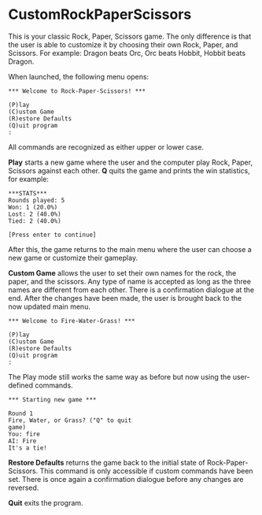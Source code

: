 # CustomRockPaperScissors

This is your classic Rock, Paper, Scissors game. The only difference is that the user is able to customize it by choosing their own Rock, Paper, and Scissors. For example: Dragon beats Orc, Orc beats Hobbit, Hobbit beats Dragon.

When launched, the following menu opens:

<code>*** Welcome to Rock-Paper-Scissors! ***</code>

<code>(P)lay</code><br>
<code>(C)ustom Game</code><br>
<code>(R)estore Defaults</code><br>
<code>(Q)uit program</code><br>
<code>: </code><br>

All commands are recognized as either upper or lower case.

<b>Play</b> starts a new game where the user and the computer play Rock, Paper, Scissors against each other. <b>Q</b> quits the game and prints the win statistics, for example:

<code>&#42;&#42;&#42;STATS&#42;&#42;&#42;</code><br>
<code>Rounds played: 5</code><br>
<code>Won: 1 (20.0%)</code><br>
<code>Lost: 2 (40.0%)</code><br>
<code>Tied: 2 (40.0%)</code><br>

<code>[Press enter to continue]</code><br>

After this, the game returns to the main menu where the user can choose a new game or customize their gameplay.

<b>Custom Game</b> allows the user to set their own names for the rock, the paper, and the scissors. Any type of name is accepted as long as the three names are different from each other. There is a confirmation dialogue at the end. After the changes have been made, the user is brought back to the now updated main menu.

<code>*** Welcome to Fire-Water-Grass! ***</code><br>

<code>(P)lay</code><br>
<code>(C)ustom Game</code><br>
<code>(R)estore Defaults</code><br>
<code>(Q)uit program</code><br>
<code>: </code><br>

The Play mode still works the same way as before but now using the user-defined commands.

<code>*** Starting new game ***</code><br>

<code>Round 1</code><br>
<code>Fire, Water, or Grass? ("Q" to quit game)</code><br>
<code>You: fire</code><br>
<code>AI: Fire</code><br>
<code>It's a tie!</code><br>

<b>Restore Defaults</b> returns the game back to the initial state of Rock-Paper-Scissors. This command is only accessible if custom commands have been set. There is once again a confirmation dialogue before any changes are reversed.

<b>Quit</b> exits the program.

